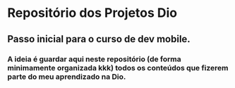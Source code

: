 # Repositório dos Projetos Dio
## Passo inicial para o curso de dev mobile.
### A ideia é guardar aqui neste repositório (de forma minimamente organizada kkk) todos os conteúdos que fizerem parte do meu aprendizado na Dio.
